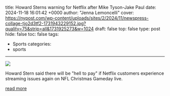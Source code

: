 title: Howard Sterns warning for Netflix after Mike Tyson-Jake Paul
date: 2024-11-18 16:01:42 +0000
author: "Jenna Lemoncelli"
cover: https://nypost.com/wp-content/uploads/sites/2/2024/11/newspress-collage-tjo2d3tf2-1731943229152.jpg?quality=75&strip=all&1731925273&w=1024
draft: false
top: false
type: post
hide: false
toc: false
tags:
  - Sports
categories:
  - sports
---

![](https://nypost.com/wp-content/uploads/sites/2/2024/11/newspress-collage-tjo2d3tf2-1731943229152.jpg?quality=75&strip=all&1731925273&w=1024)

Howard Stern said there will be "hell to pay" if Netflix customers experience streaming issues again on NFL Christmas Gameday live.

[read more](https://nypost.com/2024/11/18/sports/howard-sterns-warning-for-netflix-after-mike-tyson-jake-paul-debacle/)
